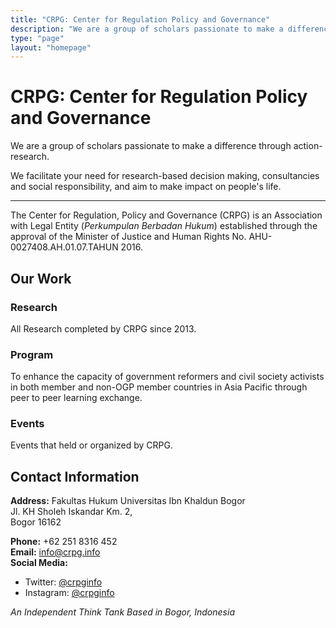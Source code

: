 ```yaml
---
title: "CRPG: Center for Regulation Policy and Governance"
description: "We are a group of scholars passionate to make a difference through action-research. We facilitate your need for research-based decision making, consultancies and social responsibility, and aim to make impact on people's life."
type: "page"
layout: "homepage"
---
```


# CRPG: Center for Regulation Policy and Governance

We are a group of scholars passionate to make a difference through action-research.

We facilitate your need for research-based decision making, consultancies and social responsibility, and aim to make impact on people's life.

---

The Center for Regulation, Policy and Governance (CRPG) is an Association with Legal Entity (*Perkumpulan Berbadan Hukum*) established through the approval of the Minister of Justice and Human Rights No. AHU-0027408.AH.01.07.TAHUN 2016.

## Our Work

### Research
All Research completed by CRPG since 2013.

### Program
To enhance the capacity of government reformers and civil society activists in both member and non-OGP member countries in Asia Pacific through peer to peer learning exchange.

### Events
Events that held or organized by CRPG.


## Contact Information

**Address:**
Fakultas Hukum Universitas Ibn Khaldun Bogor  
Jl. KH Sholeh Iskandar Km. 2,  
Bogor 16162

**Phone:** +62 251 8316 452  
**Email:** info@crpg.info  
**Social Media:**
- Twitter: [@crpginfo](https://twitter.com/crpginfo)
- Instagram: [@crpginfo](https://www.instagram.com/crpginfo/)

*An Independent Think Tank Based in Bogor, Indonesia*